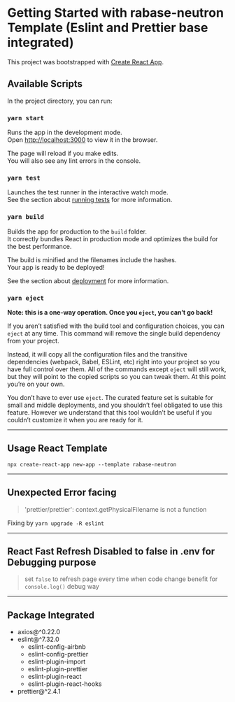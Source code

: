 # Getting Started with rabase-neutron Template (Eslint and Prettier base integrated)

This project was bootstrapped with [Create React App](https://github.com/facebook/create-react-app).

## Available Scripts

In the project directory, you can run:

### `yarn start`

Runs the app in the development mode.\
Open [http://localhost:3000](http://localhost:3000) to view it in the browser.

The page will reload if you make edits.\
You will also see any lint errors in the console.

### `yarn test`

Launches the test runner in the interactive watch mode.\
See the section about [running tests](https://facebook.github.io/create-react-app/docs/running-tests) for more information.

### `yarn build`

Builds the app for production to the `build` folder.\
It correctly bundles React in production mode and optimizes the build for the best performance.

The build is minified and the filenames include the hashes.\
Your app is ready to be deployed!

See the section about [deployment](https://facebook.github.io/create-react-app/docs/deployment) for more information.

### `yarn eject`

**Note: this is a one-way operation. Once you `eject`, you can’t go back!**

If you aren’t satisfied with the build tool and configuration choices, you can `eject` at any time. This command will remove the single build dependency from your project.

Instead, it will copy all the configuration files and the transitive dependencies (webpack, Babel, ESLint, etc) right into your project so you have full control over them. All of the commands except `eject` will still work, but they will point to the copied scripts so you can tweak them. At this point you’re on your own.

You don’t have to ever use `eject`. The curated feature set is suitable for small and middle deployments, and you shouldn’t feel obligated to use this feature. However we understand that this tool wouldn’t be useful if you couldn’t customize it when you are ready for it.

---

## Usage React Template

```terminal
npx create-react-app new-app --template rabase-neutron
```

---

## Unexpected Error facing

> 'prettier/prettier': context.getPhysicalFilename is not a function

Fixing by `yarn upgrade -R eslint`

---

## React Fast Refresh Disabled to false in .env for Debugging purpose

> set `false` to refresh page every time when code change benefit for `console.log()` debug way

---

## Package Integrated

- axios@^0.22.0
- eslint@^7.32.0
  - eslint-config-airbnb
  - eslint-config-prettier
  - eslint-plugin-import
  - eslint-plugin-prettier
  - eslint-plugin-react
  - eslint-plugin-react-hooks
- prettier@^2.4.1
